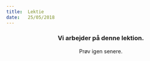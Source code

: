 ```yaml
---
title:  Lektie
date:   25/05/2018
---
```


### <center>Vi arbejder på denne lektion.</center>
<center>Prøv igen senere.</center>